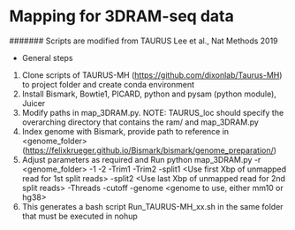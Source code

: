 
# Mapping for 3DRAM-seq data 

####### Scripts are modified from TAURUS Lee et al., Nat Methods 2019 

* General steps
1. Clone scripts of TAURUS-MH (https://github.com/dixonlab/Taurus-MH) to project folder and create conda environment
2. Install Bismark, Bowtie1, PICARD, python and pysam (python module), Juicer 
3. Modify paths in map_3DRAM.py. NOTE: TAURUS_loc should specify the overarching directory that contains the ram/ and map_3DRAM.py
4. Index genome with Bismark, provide path to reference in <genome_folder> (https://felixkrueger.github.io/Bismark/bismark/genome_preparation/) 
5. Adjust parameters as required and Run 
python map_3DRAM.py -r <genome_folder> -1 <G to A converted mate> -2 <C to T converted mate> -Trim1 <Trim off first Xbp of R1> -Trim2 <Trim off first Xbp of R2> -split1 <Use first Xbp of unmapped read for 1st split reads> -split2 <Use last Xbp of unmapped read for 2nd split reads> -Threads <number of threads> -cutoff <CpG coverage cutoff to be considered for analysis> -genome <genome to use, either mm10 or hg38>
6. This generates a bash script Run_TAURUS-MH_xx.sh in the same folder that must be executed in nohup
